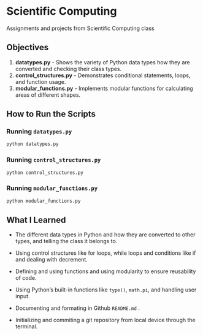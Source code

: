 # Scientific Computing
Assignments and projects from Scientific Computing class

## Objectives

1. **datatypes.py** - Shows the variety of Python data types how they are converted and checking their class types.
2. **control_structures.py** - Demonstrates conditional statements, loops, and function usage.
3. **modular_functions.py** - Implements modular functions for calculating areas of different shapes.

## How to Run the Scripts

### Running `datatypes.py`

```bash
python datatypes.py
```

### Running `control_structures.py`

```bash
python control_structures.py
```

### Running `modular_functions.py`

```bash
python modular_functions.py
```


## What I Learned

- The different data types in Python and how they are converted to other types, and telling the class it belongs to.

- Using control structures like for loops, while loops and conditions like if and dealing with decrement.
- Defining and using functions and using modularity to ensure reusability of code.
- Using Python’s built-in functions like `type()`, `math.pi`, and handling user input.
- Documenting and formating in Github `README.md` .
- Initializing and commiting a git repository from local device through the terminal.
